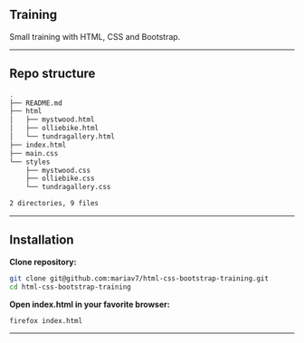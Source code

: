 ## Training

Small training with HTML, CSS and Bootstrap.

---

## Repo structure

```bash
.
├── README.md
├── html
│   ├── mystwood.html
│   ├── olliebike.html
│   └── tundragallery.html
├── index.html
├── main.css
└── styles
    ├── mystwood.css
    ├── olliebike.css
    └── tundragallery.css

2 directories, 9 files
```

---

## Installation

**Clone repository:**
```bash
git clone git@github.com:mariav7/html-css-bootstrap-training.git
cd html-css-bootstrap-training
```

**Open index.html in your favorite browser:**
```bash
firefox index.html
```

---